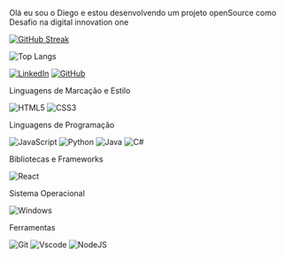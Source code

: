 Olá eu sou o Diego e estou desenvolvendo um projeto openSource como Desafio na digital innovation one

[![GitHub Streak](https://streak-stats.demolab.com?user=DiegoSouza01&theme=merko&locale=pt_BR&date_format=j%20M%5B%20Y%5D&mode=weekly)](https://git.io/streak-stats)

![Top Langs](https://github-readme-stats-git-masterrstaa-rickstaa.vercel.app/api/top-langs/?username=DiegoSouza01&layout=compact&bg_color=000&border_color=30A3DC&title_color=E94D5F&text_color=FFF)

[![LinkedIn](https://img.shields.io/badge/LinkedIn-0077B5?style=for-the-badge&logo=linkedin&logoColor=white)](https://www.linkedin.com/in/diego-souza-dev/)
[![GitHub](https://img.shields.io/badge/GitHub-100000?style=for-the-badge&logo=github&logoColor=white)](https://github.com/DiegoSouza01)

Linguagens de Marcação e Estilo

![HTML5](https://img.shields.io/badge/HTML5-E34F26?style=for-the-badge&logo=html5&logoColor=white)
![CSS3](https://img.shields.io/badge/CSS3-1572B6?style=for-the-badge&logo=css3&logoColor=white)

Linguagens de Programação

![JavaScript](https://img.shields.io/badge/JavaScript-F7DF1E?style=for-the-badge&logo=javascript&logoColor=black)
![Python](https://img.shields.io/badge/python-3670A0?style=for-the-badge&logo=python&logoColor=ffdd54)
![Java](https://img.shields.io/badge/java-%23ED8B00.svg?style=for-the-badge&logo=openjdk&logoColor=white)
![C#](https://img.shields.io/badge/C%23-239120?style=for-the-badge&logo=c-sharp&logoColor=white)

Bibliotecas e Frameworks

![React](https://img.shields.io/badge/React-20232A?style=for-the-badge&logo=react&logoColor=61DAFB)

Sistema Operacional

![Windows](https://img.shields.io/badge/Windows-000?style=for-the-badge&logo=windows&logoColor=2CA5E0)

Ferramentas

![Git](https://img.shields.io/badge/GIT-E44C30?style=for-the-badge&logo=git&logoColor=white)
![Vscode](https://img.shields.io/badge/Vscode-007ACC?style=for-the-badge&logo=visual-studio-code&logoColor=white)
![NodeJS](https://img.shields.io/badge/node.js-6DA55F?style=for-the-badge&logo=node.js&logoColor=white)

